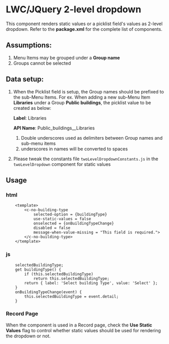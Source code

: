# LWC/JQuery 2-level dropdown

This component renders static values or a picklist field's values as 2-level dropdown. Refer to the **package.xml** for the complete list of components.

## Assumptions:
1. Menu Items may be grouped under a **Group name**
2. Groups cannot be selected

## Data setup:
1. When the Picklist field is setup, the Group names should be prefixed to the sub-Menu Items. For ex. When adding a new sub-Menu Item **Libraries** under a Group  **Public buildings**, the picklist value to be created as below:

   **Label**: Libraries

   **API Name**: Public_buildings__Libraries

    1. Double underscores used as delimiters between Group names and sub-menu items
    2. underscores in names will be converted to spaces
3. Please tweak the constants file `twoLevelDropdownConstants.js` in the `twoLevelDropdown` component for static values

## Usage

### html
```
    <template>
        <c-no-building-type 
            selected-option = {buildingType} 
            use-static-values = false 
            onselected = {onBuildingTypeChange} 
            disabled = false 
            message-when-value-missing = "This field is required.">
        </c-no-building-type>
    </template>
```
### js
```
    selectedBuildingType;
    get buildingType() {
        if (this.selectedBuildingType)
            return this.selectedBuildingType;
        return { label: 'Select building Type', value: 'Select' };
    }
    onBuildingTypeChange(event) {
        this.selectedBuildingType = event.detail;
    }
```

### Record Page

When the component is used in a Record page, check the **Use Static Values** flag to control whether static values should be used for rendering the dropdown or not.
